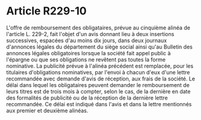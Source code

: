 # Article R229-10

L'offre de remboursement des obligataires, prévue au cinquième alinéa de l'article L. 229-2, fait l'objet d'un avis donnant lieu à deux insertions successives, espacées d'au moins dix jours, dans deux journaux d'annonces légales du département du siège social ainsi qu'au Bulletin des annonces légales obligatoires lorsque la société fait appel public à l'épargne ou que ses obligations ne revêtent pas toutes la forme nominative.   La publicité prévue à l'alinéa précédent est remplacée, pour les titulaires d'obligations nominatives, par l'envoi à chacun d'eux d'une lettre recommandée avec demande d'avis de réception, aux frais de la société.   Le délai dans lequel les obligataires peuvent demander le remboursement de leurs titres est de trois mois à compter, selon le cas, de la dernière en date des formalités de publicité ou de la réception de la dernière lettre recommandée.   Ce délai est indiqué dans l'avis et dans la lettre mentionnés aux premier et deuxième alinéas.